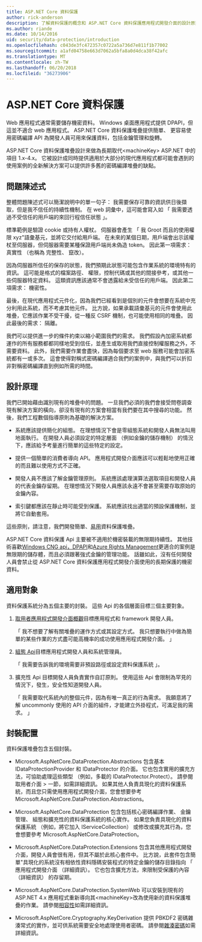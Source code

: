 ```yaml
---
title: ASP.NET Core 資料保護
author: rick-anderson
description: 了解資料保護的概念和 ASP.NET Core 資料保護應用程式開發介面的設計原則。
ms.author: riande
ms.date: 10/14/2016
uid: security/data-protection/introduction
ms.openlocfilehash: c043de3fc472357c0722a5a736d7e811f1b77002
ms.sourcegitcommit: a1afd04758e663d7062a5bfa8a0d4dca38f42afc
ms.translationtype: MT
ms.contentlocale: zh-TW
ms.lasthandoff: 06/20/2018
ms.locfileid: "36273906"
---
```

# <a name="aspnet-core-data-protection"></a>ASP.NET Core 資料保護

Web 應用程式通常需要儲存機密資料。 Windows 桌面應用程式提供 DPAPI，但這並不適合 web 應用程式。 ASP.NET Core 資料保護堆疊提供簡單、 更容易使用密碼編譯 API 為開發人員可用來保護資料，包括金鑰管理和旋轉。

ASP.NET Core 資料保護堆疊設計來做為長期取代&lt;machineKey&gt; ASP.NET 中的項目 1.x-4.x。 它被設計成同時提供適用於大部分的現代應用程式都可能會遇到的使用案例的全新解決方案可以提供許多舊的密碼編譯堆疊的缺點。

## <a name="problem-statement"></a>問題陳述式

整體問題陳述式可以簡潔說明中的單一句子： 我需要保存可靠的資訊供日後擷取，但是我不信任的持續性機制。 在 web 詞彙中，這可能會寫入如 「 我需要透過不受信任的用戶端的來回行程信任狀態 」。

標準範例是驗證 cookie 或持有人權杖。 伺服器會產生 「 我 Groot 而且的使用權限 xyz"語彙基元，並將它交付給用戶端。 在未來的某個日期，用戶端會出示該權杖至伺服器，但伺服器需要某種保證用戶端尚未偽造 token。 因此第一項需求： 真實性 （也稱為 完整性、 竄改）。

因為伺服器所信任的保存的狀態，我們預期此狀態可能包含作業系統的環境特有的資訊。 這可能是格式的檔案路徑、 權限，控制代碼或其他的間接參考，或其他一些伺服器特定資料。 這類資訊應該通常不會透露給未受信任的用戶端。 因此第二項需求： 機密性。

最後，在現代應用程式元件化，因為我們已經看到是個別的元件會想要在系統中充分利用此系統，而不考慮其他元件。 比方說，如果承載語彙基元的元件會使用此堆疊，它應該作業不受干擾，從一種反 CSRF 機制，也可能使用相同的堆疊。 因此最後的需求： 隔離。

我們可以提供進一步的條件約束以縮小範圍我們的需求。 我們假設內加密系統都運作的所有服務都都同樣地受到信任，並產生或取用我們直接控制權服務之外，不需要資料。 此外，我們需要作業會盡快，因為每個要求至 web 服務可能會加密系統都有一或多次。 這會使得對稱式密碼編譯適合我們的案例中，與我們可以折扣非對稱密碼編譯直到例如所需的時間。

## <a name="design-philosophy"></a>設計原理

我們已開始藉由識別現有的堆疊中的問題。 一旦我們必須的我們會接受問卷調查現有解決方案的橫向，卻沒有現有的方案會相當有我們要在其中搜尋的功能。 然後，我們工程數個指導原則為基礎的解決方案。

* 系統應該提供簡化的組態。 在理想情況下會是零組態系統和開發人員無法叫用地面執行。 在開發人員必須設定的特定層面 （例如金鑰的儲存機制） 的情況下，應該給予考量進行簡單的這些特定的設定。

* 提供一個簡單的消費者導向 API。 應用程式開發介面應該可以輕鬆地使用正確的而且難以使用方式不正確。

* 開發人員不應該了解金鑰管理原則。 系統應該處理演算法選取項目和開發人員的代表金鑰存留期。 在理想情況下開發人員應該永遠不會甚至需要存取原始的金鑰內容。

* 索引鍵都應該在靜止時可能受到保護。 系統應該找出適當的預設保護機制，並將它自動套用。

這些原則，請注意，我們開發簡單、[易用](xref:security/data-protection/using-data-protection)資料保護堆疊。

ASP.NET Core 資料保護 Api 主要被不適用於機密裝載的無限期持續性。 其他技術喜歡[Windows CNG api，DPAPI](https://msdn.microsoft.com/library/windows/desktop/hh706794%28v=vs.85%29.aspx)和[Azure Rights Management](https://docs.microsoft.com/rights-management/)更適合的案例是無限期的儲存體，而且必須跟著強式金鑰的管理功能。 話雖如此，沒有任何開發人員會禁止從 ASP.NET Core 資料保護應用程式開發介面使用的長期保護的機密資料。

## <a name="audience"></a>適用對象

資料保護系統分為五個主要的封裝。 這些 Api 的各個層面目標三個主要對象。

1. [取用者應用程式開發介面概觀](xref:security/data-protection/consumer-apis/overview)目標應用程式和 framework 開發人員。

   「 我不想要了解有關堆疊的運作方式或其設定方式。 我只想要執行中做為簡單的某些作業的方式盡可能高機率的成功使用應用程式開發介面。 」

2. [組態 Api](xref:security/data-protection/configuration/overview)目標應用程式開發人員和系統管理員。

   「 我需要告訴我的環境需要非預設路徑或設定資料保護系統 」。

3. 擴充性 Api 目標開發人員負責實作自訂原則。 使用這些 Api 會限制為罕見的情況下，發生，安全性知道開發人員。

   「 我需要取代系統內的整個元件，因為有唯一真正的行為需求。 我願意將了解 uncommonly 使用的 API 介面的組件，才能建立外掛程式，可滿足我的需求。 」

## <a name="package-layout"></a>封裝配置

資料保護堆疊包含五個封裝。

* Microsoft.AspNetCore.DataProtection.Abstractions 包含基本 IDataProtectionProvider 和 IDataProtector 的介面。 它也包含實用的擴充方法，可協助處理這些類型 （例如，多載的 IDataProtector.Protect）。 請參閱取用者介面 > 一節，如需詳細資訊。 如果其他人負責具現化的資料保護系統，而且您只需使用應用程式開發介面，您會想要參考 Microsoft.AspNetCore.DataProtection.Abstractions。

* Microsoft.AspNetCore.DataProtection 包含包括核心密碼編譯作業、 金鑰管理、 組態和擴充性的資料保護系統的核心實作。 如果您負責具現化的資料保護系統 （例如，將它加入 IServiceCollection） 或修改或擴充其行為，您會想要參考 Microsoft.AspNetCore.DataProtection。

* Microsoft.AspNetCore.DataProtection.Extensions 包含其他應用程式開發介面，開發人員會很有用，但其不屬於此核心套件中。 比方說，此套件包含簡單"具現化的系統沒有相依性資料隱碼安裝程式的特定金鑰的儲存目錄指向 「 應用程式開發介面 （詳細資訊）。 它也包含擴充方法，來限制受保護的內容 （詳細資訊） 的存留期。

* Microsoft.AspNetCore.DataProtection.SystemWeb 可以安裝到現有的 ASP.NET 4.x 應用程式重新導向其&lt;machineKey&gt;改為使用新的資料保護堆疊的作業。 請參閱[相容性](xref:security/data-protection/compatibility/replacing-machinekey#compatibility-replacing-machinekey)如需詳細資訊。

* Microsoft.AspNetCore.Cryptography.KeyDerivation 提供 PBKDF2 密碼雜湊常式的實作，並可供系統需要安全地處理使用者密碼。 請參閱[雜湊密碼](xref:security/data-protection/consumer-apis/password-hashing)如需詳細資訊。
